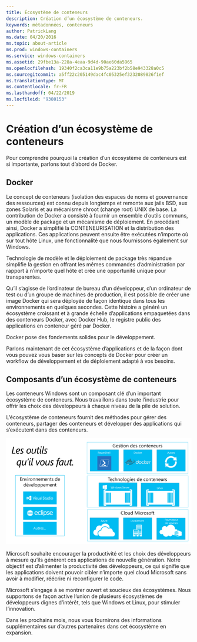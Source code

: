```yaml
---
title: Écosystème de conteneurs
description: Création d’un écosystème de conteneurs.
keywords: métadonnées, conteneurs
author: PatrickLang
ms.date: 04/20/2016
ms.topic: about-article
ms.prod: windows-containers
ms.service: windows-containers
ms.assetid: 29fbe13a-228a-4eaa-9d4d-90ae60da5965
ms.openlocfilehash: 19340f2ca3ca11e9b75a223bf2b58e943328a0c5
ms.sourcegitcommit: a5ff22c205149dac4fc05325ef3232089826f1ef
ms.translationtype: MT
ms.contentlocale: fr-FR
ms.lasthandoff: 04/22/2019
ms.locfileid: "9380153"
---
```

# <a name="building-a-container-ecosystem"></a>Création d’un écosystème de conteneurs

Pour comprendre pourquoi la création d’un écosystème de conteneurs est si importante, parlons tout d’abord de Docker.

## <a name="docker"></a>Docker

Le concept de conteneurs (isolation des espaces de noms et gouvernance des ressources) est connu depuis longtemps et remonte aux jails BSD, aux zones Solaris et au mécanisme chroot (change root) UNIX de base.   La contribution de Docker a consisté à fournir un ensemble d’outils communs, un modèle de package et un mécanisme de déploiement.  En procédant ainsi, Docker a simplifié la CONTENEURISATION et la distribution des applications.  Ces applications peuvent ensuite être exécutées n’importe où sur tout hôte Linux, une fonctionnalité que nous fournissons également sur Windows.

Technologie de modèle et le déploiement de package très répandue simplifie la gestion en offrant les mêmes commandes d’administration par rapport à n’importe quel hôte et crée une opportunité unique pour transparentes.

Qu’il s’agisse de l’ordinateur de bureau d’un développeur, d’un ordinateur de test ou d’un groupe de machines de production, il est possible de créer une image Docker qui sera déployée de façon identique dans tous les environnements en quelques secondes. Cette histoire a généré un écosystème croissant et à grande échelle d’applications empaquetées dans des conteneurs Docker, avec Docker Hub, le registre public des applications en conteneur géré par Docker.

Docker pose des fondements solides pour le développement.

Parlons maintenant de cet écosystème d’applications et de la façon dont vous pouvez vous baser sur les concepts de Docker pour créer un workflow de développement et de déploiement adapté à vos besoins.

## <a name="components-in-a-container-ecosystem"></a>Composants d’un écosystème de conteneurs

Les conteneurs Windows sont un composant clé d’un important écosystème de conteneurs. Nous travaillons dans toute l’industrie pour offrir les choix des développeurs à chaque niveau de la pile de solution.

L’écosystème de conteneurs fournit des méthodes pour gérer des conteneurs, partager des conteneurs et développer des applications qui s’exécutent dans des conteneurs.

![](media/containerEcosystem.png)

Microsoft souhaite encourager la productivité et les choix des développeurs à mesure qu’ils génèrent ces applications de nouvelle génération.  Notre objectif est d’alimenter la productivité des développeurs, ce qui signifie que les applications doivent pouvoir cibler n’importe quel cloud Microsoft sans avoir à modifier, réécrire ni reconfigurer le code.

Microsoft s’engage à se montrer ouvert et soucieux des écosystèmes.  Nous supportons de façon active l’union de plusieurs écosystèmes de développeurs dignes d’intérêt, tels que Windows et Linux, pour stimuler l’innovation.

Dans les prochains mois, nous vous fournirons des informations supplémentaires sur d’autres partenaires dans cet écosystème en expansion.
